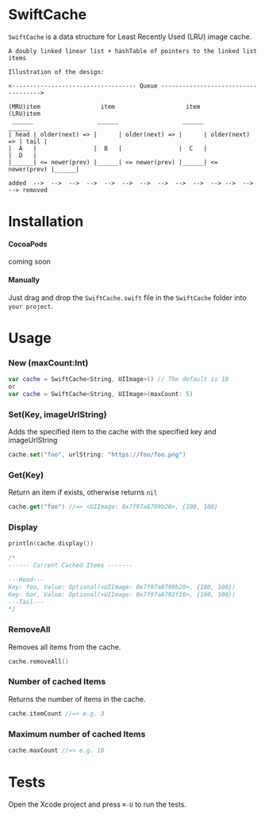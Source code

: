 # SwiftCache

  `SwiftCache` is a data structure for Least Recently Used (LRU) image cache. 
  
  ```
  A doubly linked linear list + hashTable of pointers to the linked list items  
  
  Illustration of the design:
 
  <----------------------------------- Queue ------------------------------------>
 
  (MRU)item                 item                    item                  (LRU)item 
   ______                  ______                  ______                  ______
  | head | older(next) => |      | older(next) => |      | older(next) => | tail |
  |  A   |                |  B   |                |  C   |                |  D   |
  |______| <= newer(prev) |______| <= newer(prev) |______| <= newer(prev) |______|
  
  added  -->  -->  -->  -->  -->  -->  -->  -->  -->  -->  --> -->  -->  --> removed
  ```

# Installation
#### CocoaPods
coming soon


#### Manually
Just drag and drop the `SwiftCache.swift` file in the `SwiftCache` folder into `your project`.


# Usage

### New (maxCount:Int)

```swift
var cache = SwiftCache<String, UIImage>() // The default is 10
or 
var cache = SwiftCache<String, UIImage>(maxCount: 5)
```

### Set(Key, imageUrlString)
Adds the specified item to the cache with the specified key and imageUrlString
```swift 
cache.set("foo", urlString: "https://foo/foo.png")
```

### Get(Key)
Return an item if exists, otherwise returns `nil`
```swift 
cache.get("foo") //=> <UIImage: 0x7f97a8799b20>, {100, 100}
```

### Display

```swift 
println(cache.display()) 

/*
------ Current Cached Items ------- 

---Head--- 
Key: foo, Value: Optional(<UIImage: 0x7f97a8799b20>, {100, 100}) 
Key: bar, Value: Optional(<UIImage: 0x7f97a8792f10>, {100, 100}) 
---Tail--- 
*/
```

### RemoveAll
Removes all items from the cache.
```swift 
cache.removeAll()
```

### Number of cached Items
Returns the number of items in the cache.
```swift 
cache.itemCount //=> e.g. 3
```


### Maximum number of cached Items

```swift 
cache.maxCount //=> e.g. 10
```

# Tests
Open the Xcode project and press `⌘-U` to run the tests.




